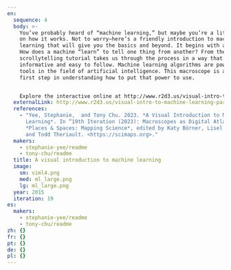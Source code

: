 ```yaml
---
en:
  sequence: 4
  body: >-
    You’ve probably heard of “machine learning,” but maybe you’re a little fuzzy
    on how it works. Not to worry—here’s a friendly introduction to machine
    learning that will give you the basics and beyond. It begins with a problem:
    How does a machine “learn” to tell one thing from another? From there, this
    scrollytelling tutorial takes us through the process in a way that is both
    informative and easy to follow. Machine learning algorithms are powerful
    tools in the field of artificial intelligence. This macroscope is a great
    first step in understanding how to put that power to use.


    Explore the interactive online at http://www.r2d3.us/visual-intro-to-machine-learning-part-1.
  externalLink: http://www.r2d3.us/visual-intro-to-machine-learning-part-1
  references:
    - "Yee, Stephanie,  and Tony Chu. 2023. *A Visual Introduction to Machine
      Learning*. In “19th Iteration (2023): Macroscopes as Digital Atlases.”
      *Places & Spaces: Mapping Science*, edited by Katy Börner, Lisel Record,
      and Todd Theriault. <https://scimaps.org>."
  makers:
    - stephanie-yee/readme
    - tony-chu/readme
  title: A visual introduction to machine learning
  image:
    sm: viml4.png
    med: ml_large.png
    lg: ml_large.png
  year: 2015
  iteration: 19
es:
  makers:
    - stephanie-yee/readme
    - tony-chu/readme
zh: {}
fr: {}
pt: {}
de: {}
pl: {}
---
```

